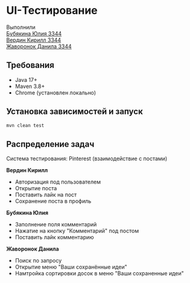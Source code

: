 # UI-Тестирование

Выполнили <br />
[Бубякина Юлия 3344](https://github.com/bubyashek) <br />
[Вердин Кирилл 3344](https://github.com/VerdinKirill) <br />
[Жаворонок Данила 3344](https://github.com/Ledatu) <br />

## Требования

- Java 17+
- Maven 3.8+
- Chrome (установлен локально)

## Установка зависимостей и запуск

```bash
mvn clean test
```

## Распределение задач

Система тестирования: Pinterest (взаимодействие с постами)<br />

**Вердин Кирилл**

* Авторизация под пользователем
* Открытие поста
* Поставить лайк на пост
* Сохранение поста в профиль

**Бубякина Юлия**

* Заполнение поля комментарий
* Нажатие на кнопку "Комментарий" под постом
* Поставить лайк комментарию

**Жаворонок Данила**

* Поиск по запросу
* Открытие меню "Ваши сохранённые идеи"
* Намтройка сортировки досок в меню "Ваши сохраненные идеи"

